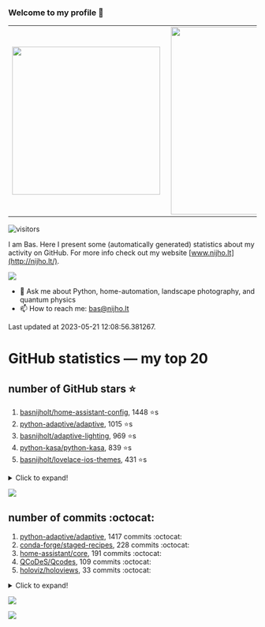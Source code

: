 ### Welcome to my profile 👋

<center>
  <table>
    <tr>
        <td><img width="300px" align="left" src="https://github-readme-stats.vercel.app/api/top-langs/?username=basnijholt&hide=TeX,Jupyter%20Notebook&layout=compact&theme=radical" /></td>
        <td><img align='right' src="https://github-readme-stats.vercel.app/api?username=basnijholt&show_icons=true&theme=radical" width="380"></td>
    </tr>
  </table>
</center>

![visitors](https://visitor-badge.glitch.me/badge?page_id=basnijholt.visitor-badge)

I am Bas. Here I present some (automatically generated) statistics about my activity on GitHub. For more info check out my website [www.nijho.lt](http://nijho.lt/).

![](https://www.nijho.lt/authors/admin/avatar_hu9e60e4b9bc120dfb6a666009f2878da6_182107_250x250_fill_q90_lanczos_center.jpg)

- 💬 Ask me about Python, home-automation, landscape photography, and quantum physics
- 📫 How to reach me: bas@nijho.lt

Last updated at 2023-05-21 12:08:56.381267.

# GitHub statistics — my top 20

## number of GitHub stars ⭐️

1. [basnijholt/home-assistant-config](https://github.com/basnijholt/home-assistant-config/), 1448 ⭐️s
2. [python-adaptive/adaptive](https://github.com/python-adaptive/adaptive/), 1015 ⭐️s
3. [basnijholt/adaptive-lighting](https://github.com/basnijholt/adaptive-lighting/), 969 ⭐️s
4. [python-kasa/python-kasa](https://github.com/python-kasa/python-kasa/), 839 ⭐️s
5. [basnijholt/lovelace-ios-themes](https://github.com/basnijholt/lovelace-ios-themes/), 431 ⭐️s
<details><summary>Click to expand!</summary>

6. [basnijholt/lovelace-ios-dark-mode-theme](https://github.com/basnijholt/lovelace-ios-dark-mode-theme/), 410 ⭐️s
7. [basnijholt/miflora](https://github.com/basnijholt/miflora/), 360 ⭐️s
8. [topocm/topocm_content](https://github.com/topocm/topocm_content/), 239 ⭐️s
9. [basnijholt/rsync-time-machine.py](https://github.com/basnijholt/rsync-time-machine.py/), 237 ⭐️s
10. [basnijholt/home-assistant-streamdeck-yaml](https://github.com/basnijholt/home-assistant-streamdeck-yaml/), 106 ⭐️s
11. [basnijholt/home-assistant-macbook-touch-bar](https://github.com/basnijholt/home-assistant-macbook-touch-bar/), 92 ⭐️s
12. [kwant-project/kwant](https://github.com/kwant-project/kwant/), 73 ⭐️s
13. [basnijholt/markdown-code-runner](https://github.com/basnijholt/markdown-code-runner/), 54 ⭐️s
14. [basnijholt/home-assistant-streamdeck-yaml-addon](https://github.com/basnijholt/home-assistant-streamdeck-yaml-addon/), 41 ⭐️s
15. [basnijholt/aiokef](https://github.com/basnijholt/aiokef/), 28 ⭐️s
16. [basnijholt/thesis-cover](https://github.com/basnijholt/thesis-cover/), 25 ⭐️s
17. [basnijholt/instacron](https://github.com/basnijholt/instacron/), 19 ⭐️s
18. [basnijholt/adaptive-scheduler](https://github.com/basnijholt/adaptive-scheduler/), 17 ⭐️s
19. [basnijholt/addon-otmonitor](https://github.com/basnijholt/addon-otmonitor/), 14 ⭐️s
20. [kwant-project/kwant-tutorial-2016](https://github.com/kwant-project/kwant-tutorial-2016/), 13 ⭐️s

</details>

![](https://github.com/basnijholt/basnijholt/raw/main/stars_over_time.png)

## number of commits :octocat:

1. [python-adaptive/adaptive](https://github.com/python-adaptive/adaptive/), 1417 commits :octocat:
2. [conda-forge/staged-recipes](https://github.com/conda-forge/staged-recipes/), 228 commits :octocat:
3. [home-assistant/core](https://github.com/home-assistant/core/), 191 commits :octocat:
4. [QCoDeS/Qcodes](https://github.com/QCoDeS/Qcodes/), 109 commits :octocat:
5. [holoviz/holoviews](https://github.com/holoviz/holoviews/), 33 commits :octocat:
<details><summary>Click to expand!</summary>

6. [dschrempf/syncthing-resolve-conflicts](https://github.com/dschrempf/syncthing-resolve-conflicts/), 0 commits :octocat:
7. [kalkih/mini-media-player](https://github.com/kalkih/mini-media-player/), 0 commits :octocat:
8. [benfred/py-spy](https://github.com/benfred/py-spy/), 0 commits :octocat:
9. [conda-forge/nbstripout-feedstock](https://github.com/conda-forge/nbstripout-feedstock/), 0 commits :octocat:
10. [basnijholt/aiokef](https://github.com/basnijholt/aiokef/), 0 commits :octocat:
11. [basnijholt/nijho.lt](https://github.com/basnijholt/nijho.lt/), 0 commits :octocat:
12. [basnijholt/spin-orbit-nanowires](https://github.com/basnijholt/spin-orbit-nanowires/), 0 commits :octocat:
13. [basnijholt/nanowire-bandstructures](https://github.com/basnijholt/nanowire-bandstructures/), 0 commits :octocat:
14. [SchedMD/slurm](https://github.com/SchedMD/slurm/), 0 commits :octocat:
15. [tox-dev/sphinx-autodoc-typehints](https://github.com/tox-dev/sphinx-autodoc-typehints/), 0 commits :octocat:
16. [basnijholt/cyclecloud-slurm-scaling](https://github.com/basnijholt/cyclecloud-slurm-scaling/), 0 commits :octocat:
17. [chelseybaker/iOSMessageExport](https://github.com/chelseybaker/iOSMessageExport/), 0 commits :octocat:
18. [home-assistant/supervisor](https://github.com/home-assistant/supervisor/), 0 commits :octocat:
19. [asottile/pyupgrade](https://github.com/asottile/pyupgrade/), 0 commits :octocat:
20. [basnijholt/azure-agent-jupyter-minimal-notebook](https://github.com/basnijholt/azure-agent-jupyter-minimal-notebook/), 0 commits :octocat:

</details>

![](https://github.com/basnijholt/basnijholt/raw/main/commits_per_hour.png)

![](https://github.com/basnijholt/basnijholt/raw/main/commits_per_weekday.png)

